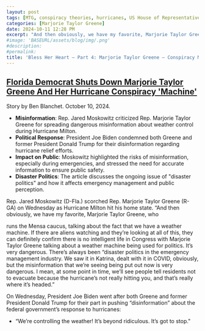 ```yaml
---
layout: post
tags: [MTG, conspiracy theories, hurricanes, US House of Representatives]
categories: [Marjorie Taylor Greene]
date: 2024-10-11 12:28 PM
excerpt: "And then obviously, we have my favorite, Marjorie Taylor Greene, who runs the Mensa caucus, talking about the fact that we have a weather machine. You know, if there are aliens watching and they’re looking at all of this, they can definitely confirm there is no intelligent life in Congress with Marjorie Taylor Greene talking about a weather machine being used for politics. It’s very dangerous. – Rep. Jared Moskowitz (D-FL) and former director of FL EMD"
#image: 'BASEURL/assets/blog/img/.png'
#description:
#permalink:
title: 'Bless Her Heart – Part 4: Marjorie Taylor Greene — Conspiracy Machine'
---
```



## [Florida Democrat Shuts Down Marjorie Taylor Greene And Her Hurricane Conspiracy 'Machine'](https://www.huffpost.com/entry/jared-moskowitz-marjorie-taylor-greene-hurricane-conspiracy_n_6706df96e4b0c34b3eb98ea9)

Story by Ben Blanchet. October 10, 2024.



- **Misinformation**: Rep. Jared Moskowitz criticized Rep. Marjorie Taylor Greene for spreading dangerous misinformation about weather control during Hurricane Milton.
- **Political Response**: President Joe Biden condemned both Greene and former President Donald Trump for their disinformation regarding hurricane relief efforts.
- **Impact on Public**: Moskowitz highlighted the risks of misinformation, especially during emergencies, and stressed the need for accurate information to ensure public safety.
- **Disaster Politics**: The article discusses the ongoing issue of "disaster politics" and how it affects emergency management and public perception.

Rep. Jared Moskowitz (D-Fla.) scorched Rep. Marjorie Taylor Greene (R-GA)
on Wednesday as Hurricane Milton hit his home state.
“And then obviously, we have my favorite, Marjorie Taylor Greene, who

runs the Mensa caucus, talking about the fact that we have a weather
machine. If there are aliens watching and they’re looking at all of this,
they can definitely confirm there is no intelligent life in Congress with
Marjorie Taylor Greene talking about a weather machine being used for
politics. It’s very dangerous. There’s always been “disaster politics in the
emergency management industry. We saw it in Katrina, dealt with it in
COVID, obviously, but the misinformation that we’re seeing being put out
now is very dangerous. I mean, at some point in time, we’ll see people
tell residents not to evacuate because the hurricane’s not really hitting
you, and that’s really where it’s headed.”

On Wednesday, President Joe Biden went after both Greene and former
President Donald Trump for their part in pushing “disinformation” about
the federal government’s response to hurricanes:

- “We’re controlling the weather! It’s beyond ridiculous. It’s got to stop."


